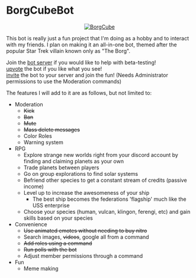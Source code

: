 # BorgCubeBot

<p align="center">
  <a href="https://discordbots.org/bot/518206536535769099" >
    <img src="https://discordbots.org/api/widget/518206536535769099.svg" alt="BorgCube" />
  </a>
</p>

This bot is really just a fun project that I'm doing as a hobby and to interact with my friends. I plan on making it an all-in-one bot, themed after the popular Star Trek villain known only as "The Borg".

Join the [bot server](https://discord.gg/evYQA2h) if you would like to help with beta-testing!  
[upvote](https://discordbots.org/bot/518206536535769099/vote) the bot if you like what you see!  
[invite](https://discordapp.com/api/oauth2/authorize?client_id=518206536535769099&permissions=2080762993&scope=bot) the bot to your server and join the fun! (Needs Administrator permissions to use the Moderation commands)  

The features I will add to it are as follows, but not limited to:
- Moderation
  - ~~Kick~~
  - ~~Ban~~
  - ~~Mute~~
  - ~~Mass delete messages~~
  - Color Roles
  - Warning system
- RPG
  - Explore strange new worlds right from your discord account by finding and claiming planets as your own
  - Trade planets between players
  - Go on group explorations to find solar systems
  - Befriend other species to get a constant stream of credits (passive income)
  - Level up to increase the awesomeness of your ship
    - The best ship becomes the federations 'flagship' much like the USS enterprise
  - Choose your species (human, vulcan, klingon, ferengi, etc) and gain skills based on your species
- Convenience
  - ~~Use animated emotes without needing to buy nitro~~
  - Search images, ~~videos~~, google all from a command
  - ~~Add roles using a command~~
  - ~~Run polls with the bot~~
  - Adjust member permissions through a command
- Fun
  - Meme making
